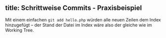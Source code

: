 title: Schrittweise Commits - Praxisbeispiel
---

Mit einem einfachen `git add hello.php` würden alle neuen Zeilen dem
Index hinzugefügt – der Stand der Datei im Index wäre also der gleiche
wie im Working Tree. 
